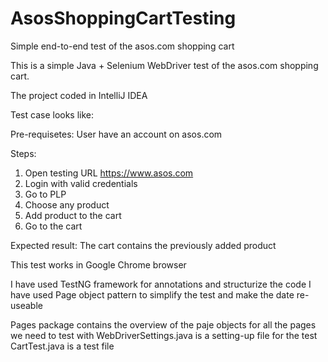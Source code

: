 # AsosShoppingCartTesting
Simple end-to-end test of the asos.com shopping cart

This is a simple Java + Selenium WebDriver test of the asos.com shopping cart.

The project coded in IntelliJ IDEA

Test case looks like:

Pre-requisetes:
User have an account on asos.com

Steps:
1.	Open testing URL https://www.asos.com
2.	Login with valid credentials
3.	Go to PLP
4.	Choose any product
5.	Add product to the cart
6.	Go to the cart

Expected result: The cart contains the previously added product

This test works in Google Chrome browser

I have used TestNG framework for annotations and structurize the code
I have used Page object pattern to simplify the test and make the date re-useable

Pages package contains the overview of the paje objects for all the pages we need to test with
WebDriverSettings.java is a setting-up file for the test
CartTest.java is a test file
